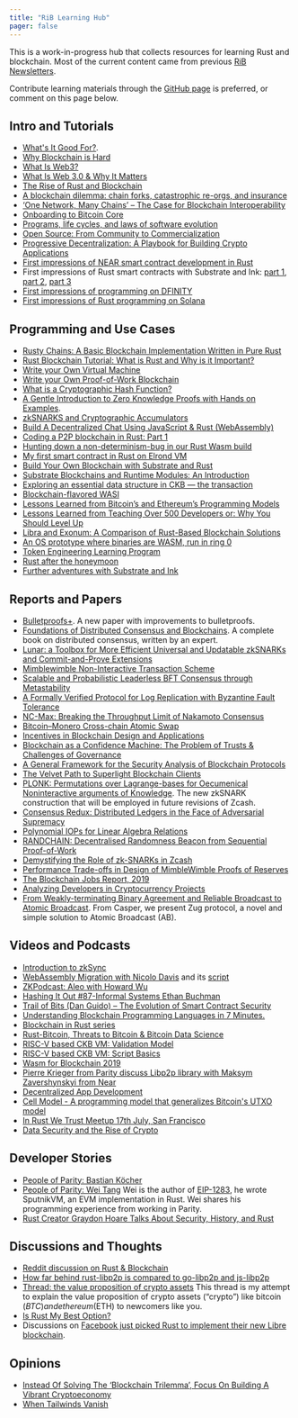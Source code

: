 ```yaml
---
title: "RiB Learning Hub"
pager: false
---
```


This is a work-in-progress hub
that collects resources for learning Rust and blockchain.
Most of the current content
came from previous [RiB Newsletters](/newsletters).

Contribute learning materials
through the [GitHub page](https://github.com/rust-in-blockchain/rust-in-blockchain/blob/master/content/learning.md)
is preferred, or comment on this page below.


## Intro and Tutorials

- [What's It Good For?](https://www.etherean.org/blockchain/web3/software/2020/07/25/whats-it-good-for.html).
- [Why Blockchain is Hard](https://medium.com/@jimmysong/why-blockchain-is-hard-60416ea4c5c)
- [What Is Web3?](https://avc.com/2019/06/video-of-the-week-what-is-web3/) 
- [What Is Web 3.0 & Why It Matters](https://medium.com/fabric-ventures/what-is-web-3-0-why-it-matters-934eb07f3d2b)
- [The Rise of Rust and Blockchain](https://domsteil.com/posts/rust)
- [A blockchain dilemma: chain forks, catastrophic re-orgs, and insurance](https://medium.com/solana-labs/a-blockchain-dilemma-chain-forks-catastrophic-re-orgs-and-insurance-3b88a2fbd2ba)
- [‘One Network, Many Chains’ – The Case for Blockchain Interoperability](https://www.coindesk.com/one-network-many-chains-the-case-for-blockchain-interoperability)
- [Onboarding to Bitcoin Core](https://medium.com/@amitiu/onboarding-to-bitcoin-core-7c1a83b20365)
- [Programs, life cycles, and laws of software evolution](https://blog.acolyer.org/2020/02/14/programs-life-cycles-laws/)
- [Open Source: From Community to Commercialization](https://a16z.com/2019/10/04/commercializing-open-source/)
- [Progressive Decentralization: A Playbook for Building Crypto Applications](https://a16z.com/2020/01/09/progressive-decentralization-crypto-product-management/)
- [First impressions of NEAR smart contract development in Rust](https://brson.github.io/2020/09/07/near-smart-contracts-rust)
- First impressions of Rust smart contracts with Substrate and Ink:
  [part 1](https://brson.github.io/2020/12/03/substrate-and-ink-part-1),
  [part 2](https://brson.github.io/2020/12/03/substrate-and-ink-part-2),
  [part 3](https://brson.github.io/2020/12/03/substrate-and-ink-part-3)
- [First impressions of programming on DFINITY](https://brson.github.io/2021/01/30/dfinity-impressions)
- [First impressions of Rust programming on Solana](https://brson.github.io/2021/06/08/rust-on-solana)

## Programming and Use Cases

- [Rusty Chains: A Basic Blockchain Implementation Written in Pure Rust](https://hackernoon.com/rusty-chains-a-basic-blockchain-implementation-written-in-pure-rust-gk2m3uri)
- [Rust Blockchain Tutorial: What is Rust and Why is it Important?](https://freestartupkits.com/articles/technology/cryptocurrency-news-and-tips/ultimate-rust-blockchain-tutorial/)
- [Write your Own Virtual Machine](https://justinmeiners.github.io/lc3-vm/)
- [Write your Own Proof-of-Work Blockchain](https://justinmeiners.github.io/tiny-blockchain/)
- [What is a Cryptographic Hash Function?](https://decentralizedthoughts.github.io/2020-08-28-what-is-a-cryptographic-hash-function/)
- [A Gentle Introduction to Zero Knowledge Proofs with Hands on Examples](https://dochdoch.gitlab.io/snark_intro/snark_intro_front/).
- [zkSNARKS and Cryptographic Accumulators](https://blog.coinbase.com/zksnarks-and-cryptographic-accumulators-f840da0b61c6?gi=edbf393c1af2)
- [Build A Decentralized Chat Using JavaScript & Rust (WebAssembly)](https://medium.com/perlin-network/build-a-decentralized-chat-using-javascript-rust-webassembly-c775f8484b52)
- [Coding a P2P blockchain in Rust: Part 1](https://medium.com/@prabhueshwarla/coding-a-p2p-blockchain-in-rust-part-1-2ecc8f6005ea)
- [Hunting down a non-determinism-bug in our Rust Wasm build](https://dev.to/gnunicorn/hunting-down-a-non-determinism-bug-in-our-rust-wasm-build-4fk1)
- [My first smart contract in Rust on Elrond VM](https://hiddentao.com/archives/2020/07/17/my-first-smart-contract-in-rust-on-elrond-vm)
- [Build Your Own Blockchain with Substrate and Rust](https://www.youtube.com/watch?v=bjWxwTA2KLw) 
- [Substrate Blockchains and Runtime Modules: An Introduction](https://medium.com/better-programming/substrate-blockchains-and-runtime-modules-an-introduction-866851b550b9)
- [Exploring an essential data structure in CKB — the transaction](https://medium.com/nervosnetwork/exploring-an-essential-data-structure-in-ckb-the-transaction-a1ca8fcbfbda)
- [Blockchain-flavored WASI](https://medium.com/oasislabs/blockchain-flavored-wasi-50e3612b8eba)
- [Lessons Learned from Bitcoin’s and Ethereum’s Programming Models](https://hackernoon.com/lessons-learned-from-bitcoins-and-ethereum-s-programming-models-f9fdbe1a3fdb)
- [Lessons Learned from Teaching Over 500 Developers or: Why You Should Level Up](https://medium.com/@jimmysong/lessons-learned-from-teaching-over-500-developers-or-why-you-should-level-up-ad0e48bce067)
- [Libra and Exonum: A Comparison of Rust-Based Blockchain Solutions](https://medium.com/meetbitfury/libra-and-exonum-a-comparison-of-rust-based-blockchain-solutions-6963a7f4a81d)
- [An OS prototype where binaries are WASM, run in ring 0](https://www.reddit.com/r/rust/comments/ekingn/tomakaredshirt_an_os_prototype_where_binaries_are)
- [Token Engineering Learning Program](https://web.archive.org/web/20210123044822/https://www.tannrallard.tech/token-engineering-learning-program/)
- [Rust after the honeymoon](http://dtrace.org/blogs/bmc/2020/10/11/rust-after-the-honeymoon/)
- [Further adventures with Substrate and Ink](https://brson.github.io/2021/03/09/further-adventures-with-substrate-and-ink)

## Reports and Papers

- [Bulletproofs+](https://eprint.iacr.org/2020/735). A new paper with improvements to bulletproofs.
- [Foundations of Distributed Consensus and Blockchains](http://elaineshi.com/docs/blockchain-book.pdf). A complete book on distributed consensus, written by an expert.
- [Lunar: a Toolbox for More Efficient Universal and Updatable zkSNARKs and Commit-and-Prove Extensions](https://eprint.iacr.org/2020/1069.pdf)
- [Mimblewimble Non-Interactive Transaction Scheme](https://eprint.iacr.org/2020/1064.pdf)
- [Scalable and Probabilistic Leaderless BFT Consensus through Metastability](https://arxiv.org/pdf/1906.08936.pdf)
- [A Formally Verified Protocol for Log Replication with Byzantine Fault Tolerance](https://arxiv.org/pdf/2009.10664.pdf)
- [NC-Max: Breaking the Throughput Limit of Nakamoto Consensus](https://eprint.iacr.org/2020/1101.pdf)
- [Bitcoin–Monero Cross-chain Atomic Swap](https://eprint.iacr.org/2020/1126.pdf)
- [Incentives in Blockchain Design and Applications](https://papers.ssrn.com/sol3/papers.cfm?abstract_id=3657592)
- [Blockchain as a Confidence Machine: The Problem of Trusts & Challenges of Governance](https://papers.ssrn.com/sol3/papers.cfm?abstract_id=3665447)
- [A General Framework for the Security Analysis of Blockchain Protocols](https://arxiv.org/pdf/2009.09480.pdf)
- [The Velvet Path to Superlight Blockchain Clients](https://eprint.iacr.org/2020/1122.pdf)
- [PLONK: Permutations over Lagrange-bases for Oecumenical Noninteractive arguments of Knowledge](https://eprint.iacr.org/2019/953).
  The new zkSNARK construction that will be employed in future revisions of Zcash.
- [Consensus Redux: Distributed Ledgers in the Face of Adversarial Supremacy](https://eprint.iacr.org/2020/1021.pdf)
- [Polynomial IOPs for Linear Algebra Relations](https://eprint.iacr.org/2020/1022.pdf)
- [RANDCHAIN: Decentralised Randomness Beacon from Sequential Proof-of-Work](https://eprint.iacr.org/2020/1033.pdf)
- [Demystifying the Role of zk-SNARKs in Zcash](https://arxiv.org/pdf/2008.00881.pdf)
- [Performance Trade-offs in Design of MimbleWimble Proofs of Reserves](https://eprint.iacr.org/2020/938.pdf)
- [The Blockchain Jobs Report, 2019](https://media.consensys.net/the-blockchain-jobs-report-2019-b2b911426c34)
- [Analyzing Developers in Cryptocurrency Projects](https://blog.coincodecap.com/analyzing-developers-in-cryptocurrency-projects/)
- [From Weakly-terminating Binary Agreement and Reliable Broadcast to Atomic Broadcast](https://arxiv.org/abs/2205.06314). From Casper, we present Zug protocol, a novel and simple solution to Atomic Broadcast (AB).

## Videos and Podcasts

- [Introduction to zkSync](https://medium.com/matter-labs/introduction-to-zksync-16f3753ac96c)
- [WebAssembly Migration with Nicolo Davis](https://softwareengineeringdaily.com/2020/09/01/webassembly-migration-with-nicolo-davis/) 
  and its [script](https://softwareengineeringdaily.com/wp-content/uploads/2020/08/SED1126-WebAssembly-Migration.pdf)
- [ZKPodcast: Aleo with Howard Wu](https://www.zeroknowledge.fm/144)
- [Hashing It Out #87-Informal Systems Ethan Buchman](http://thebitcoinpodcast.com/hashing-it-out-87/)
- [Trail of Bits (Dan Guido) – The Evolution of Smart Contract Security](https://epicenter.tv/episodes/346)
- [Understanding Blockchain Programming Languages in 7 Minutes.](https://www.youtube.com/watch?v=HAOeR9Xh--A)
- [Blockchain in Rust series](https://www.youtube.com/watch?v=vJdT05zl6jk&list=PL1rXPCvogp_SsWBI_JpXFypBDhbgXVrSE)
- [Rust-Bitcoin, Threats to Bitcoin & Bitcoin Data Science](https://anchor.fm/stephan-livera/episodes/SLP73-Tamas-Blummer---Rust-Bitcoin--Threats-to-Bitcoin--Bitcoin-Data-Science-e44dhk)
- [RISC-V based CKB VM: Validation Model](https://xuejie.space/2019_07_05_introduction_to_ckb_script_programming_validation_model)
- [RISC-V based CKB VM: Script Basics](https://xuejie.space/2019_07_13_introduction_to_ckb_script_programming_script_basics)
- [Wasm for Blockchain 2019](https://medium.com/nearprotocol/wasm-for-blockchain-2019-d093bfeb6133)
- [Pierre Krieger from Parity discuss Libp2p library with Maksym Zavershynskyi from Near](https://www.youtube.com/watch?v=_9o6RTYG_xk&t=678s)
- [Decentralized App Development](https://www.youtube.com/watch?v=e_QOMBZS5gs&list=PL9tzQn_TEuFWbiHCvul76ZyiG6C_0180f)
- [Cell Model - A programming model that generalizes Bitcoin's UTXO model](https://www.youtube.com/watch?v=EBoTUw4MI0k)
- [In Rust We Trust Meetup 17th July, San Francisco](https://www.youtube.com/watch?v=02oVI_2zDcI&list=PLRke1-EE4VWGLXPbcpxn8fPmXlvRuZGIw)
- [Data Security and the Rise of Crypto](https://www.youtube.com/watch?v=flV82tFjyZY&list=PLM4u6XbiXf5qXKZixrDpN3ZSwH_8UabPq)


## Developer Stories

- [People of Parity: Bastian Köcher](https://www.parity.io/people-of-parity-bastian-koecher/)
- [People of Parity: Wei Tang](https://www.parity.io/people-of-parity-wei-tang/) Wei is the author of [EIP-1283](https://github.com/ethereum/EIPs/blob/master/EIPS/eip-1283.md), he wrote SputnikVM, an EVM implementation in Rust. Wei shares his programming experience from working in Parity.
- [Rust Creator Graydon Hoare Talks About Security, History, and Rust](https://thenewstack.io/rust-creator-graydon-hoare-talks-about-security-history-and-rust)


## Discussions and Thoughts

- [Reddit discussion on Rust & Blockchain](https://www.reddit.com/r/rust/comments/dpakxq/rust_2020_more_or_less/f5tpnkx)
- [How far behind rust-libp2p is compared to go-libp2p and js-libp2p](https://twitter.com/tomaka17/status/1224313756458590208?s=20)
- [Thread: the value proposition of crypto assets](https://twitter.com/panekkkk/status/1142891604950339585)
  This thread is my attempt to explain the value proposition of crypto assets (“crypto”) like bitcoin ($BTC) and ethereum ($ETH) to newcomers like you.
- [Is Rust My Best Option?](https://www.reddit.com/r/rust/comments/c27fng/is_rust_my_best_option/)
- Discussions on [Facebook just picked Rust to implement their new Libre blockchain](https://www.reddit.com/r/rust/comments/c20aed/facebook_just_picked_rust_to_implement_their_new/).


## Opinions

- [Instead Of Solving The ‘Blockchain Trilemma’, Focus On Building A Vibrant Cryptoeconomy](https://medium.com/@kevinmobrien1/instead-of-solving-the-blockchain-trilemma-focus-on-building-a-vibrant-cryptoeconomy-7064acb41a26)
- [When Tailwinds Vanish](https://luttig.substack.com/p/when-tailwinds-vanish)
